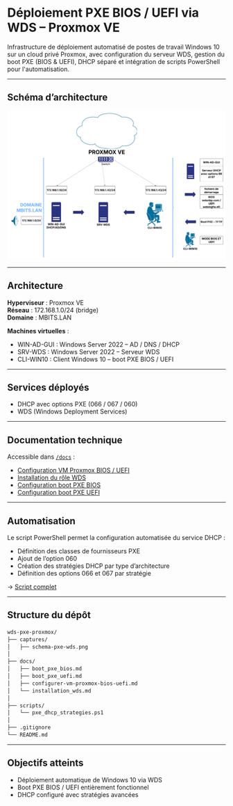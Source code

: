 # Déploiement PXE BIOS / UEFI via WDS – Proxmox VE

Infrastructure de déploiement automatisé de postes de travail Windows 10 sur un cloud privé Proxmox, avec configuration du serveur WDS, gestion du boot PXE (BIOS & UEFI), DHCP séparé et intégration de scripts PowerShell pour l'automatisation.

---

## Schéma d’architecture

![Schéma réseau - PXE WDS](/captures/schema_pxe_wds.png)

---

## Architecture

**Hyperviseur** : Proxmox VE  
**Réseau** : 172.168.1.0/24 (bridge)  
**Domaine** : MBITS.LAN  

**Machines virtuelles** :
- WIN-AD-GUI : Windows Server 2022 – AD / DNS / DHCP
- SRV-WDS : Windows Server 2022 – Serveur WDS
- CLI-WIN10 : Client Windows 10 – boot PXE BIOS / UEFI

---

## Services déployés

- DHCP avec options PXE (066 / 067 / 060)
- WDS (Windows Deployment Services)

---

## Documentation technique

Accessible dans [`/docs`](./docs) :  

- [Configuration VM Proxmox BIOS / UEFI](./doc/configurer_vm_proxmox_bios_uefi.md)
- [Installation du rôle WDS](./docs/installation_wds.md)
- [Configuration boot PXE BIOS](./docs/boot_pxe_bios.md)
- [Configuration boot PXE UEFI](./docs/boot_pxe_uefi.md)


---

## Automatisation

Le script PowerShell permet la configuration automatisée du service DHCP :

- Définition des classes de fournisseurs PXE
- Ajout de l’option 060
- Création des stratégies DHCP par type d’architecture
- Définition des options 066 et 067 par stratégie

→ [Script complet](scripts/pxe_dhcp_strategies.ps1)

---

## Structure du dépôt
```bash
wds-pxe-proxmox/
├── captures/                          
│   ├── schema-pxe-wds.png
│
├── docs/                              
│   ├── boot_pxe_bios.md
│   ├── boot_pxe_uefi.md
│   ├── configurer-vm-proxmox-bios-uefi.md
│   └── installation_wds.md
│
├── scripts/                          
│   └── pxe_dhcp_strategies.ps1
│
├── .gitignore                         
└── README.md   
```
---

## Objectifs atteints

- Déploiement automatique de Windows 10 via WDS
- Boot PXE BIOS / UEFI entièrement fonctionnel
- DHCP configuré avec stratégies avancées
